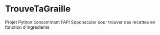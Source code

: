# TrouveTaGraille
Projet Python consommant l'API Spoonacular pour trouver des recettes en fonction d'ingrédients
